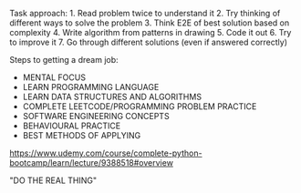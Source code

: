 Task approach:
    1. Read problem twice to understand it
    2. Try thinking of different ways to solve the problem
    3. Think E2E of best solution based on complexity
    4. Write algorithm from patterns in drawing
    5. Code it out
    6. Try to improve it 
    7. Go through different solutions (even if answered correctly)

Steps to getting a dream job:
- MENTAL FOCUS
- LEARN PROGRAMMING LANGUAGE
- LEARN DATA STRUCTURES AND ALGORITHMS
- COMPLETE LEETCODE/PROGRAMMING PROBLEM PRACTICE
- SOFTWARE ENGINEERING CONCEPTS
- BEHAVIOURAL PRACTICE
- BEST METHODS OF APPLYING

https://www.udemy.com/course/complete-python-bootcamp/learn/lecture/9388518#overview

"DO THE REAL THING"

